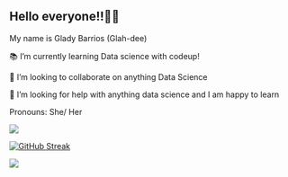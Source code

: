 
## Hello everyone!!👋🏽

 My name is Glady Barrios (Glah-dee)
 
📚 I’m currently learning Data science with codeup!

👯 I’m looking to collaborate on anything Data Science 

🤔 I’m looking for help with anything data science and I am happy to learn 

Pronouns: She/ Her


![](https://img.shields.io/badge/Twitter-@GladyBarrios01-informational?style=flat&logo=<Twitter>&logoColor=Blue&color=2bbc8a)
 


[![GitHub Streak](http://github-readme-streak-stats.herokuapp.com?user=GladyBarrios)](https://git.io/streak-stats)



<img align="center" src="https://github-readme-stats.vercel.app/api/top-langs/?username=GladyBarrios&layout=compact&theme=cobalt&hide_border=true" />
<!--
**GladyBarrios/GladyBarrios** is a ✨ _special_ ✨ repository because its `README.md` (this file) appears on your GitHub profile.

Here are some ideas to get you started:

- 🌱 I’m currently learning Data science with codeup!
- 👯 I’m looking to collaborate on anything Data science 
- 🤔 I’m looking for help with anything data science I am happy to learn 
- 😄 Pronouns: She/ Her
-->
